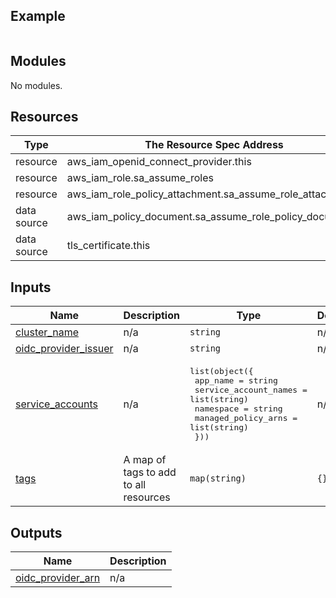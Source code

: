 <!-- BEGIN_TF_DOCS -->
## Example

```hcl

```

## Modules

No modules.

## Resources

| Type | The Resource Spec Address | Position |
|------|---------------------------|----------|
| resource | aws_iam_openid_connect_provider.this | modules/eks/modules/eks_iam/main.tf#30 |
| resource | aws_iam_role.sa_assume_roles | modules/eks/modules/eks_iam/main.tf#72 |
| resource | aws_iam_role_policy_attachment.sa_assume_role_attachments | modules/eks/modules/eks_iam/main.tf#86 |
| data source | aws_iam_policy_document.sa_assume_role_policy_documents | modules/eks/modules/eks_iam/main.tf#48 |
| data source | tls_certificate.this | modules/eks/modules/eks_iam/main.tf#26 |

## Inputs

| Name | Description | Type | Default | Required |
|------|-------------|------|---------|:--------:|
| <a name="input_cluster_name"></a> [cluster\_name](#input\_cluster\_name) | n/a | `string` | n/a | yes |
| <a name="input_oidc_provider_issuer"></a> [oidc\_provider\_issuer](#input\_oidc\_provider\_issuer) | n/a | `string` | n/a | yes |
| <a name="input_service_accounts"></a> [service\_accounts](#input\_service\_accounts) | n/a | <pre>list(object({<br>    app_name              = string<br>    service_account_names = list(string)<br>    namespace             = string<br>    managed_policy_arns   = list(string)<br>  }))</pre> | n/a | yes |
| <a name="input_tags"></a> [tags](#input\_tags) | A map of tags to add to all resources | `map(string)` | `{}` | no |

## Outputs

| Name | Description |
|------|-------------|
| <a name="output_oidc_provider_arn"></a> [oidc\_provider\_arn](#output\_oidc\_provider\_arn) | n/a |
<!-- END_TF_DOCS -->